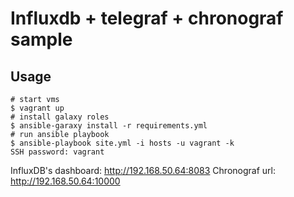 # Influxdb + telegraf + chronograf sample

## Usage

```
# start vms
$ vagrant up
# install galaxy roles
$ ansible-garaxy install -r requirements.yml
# run ansible playbook
$ ansible-playbook site.yml -i hosts -u vagrant -k
SSH password: vagrant
```

InfluxDB's dashboard: http://192.168.50.64:8083
Chronograf url: http://192.168.50.64:10000
